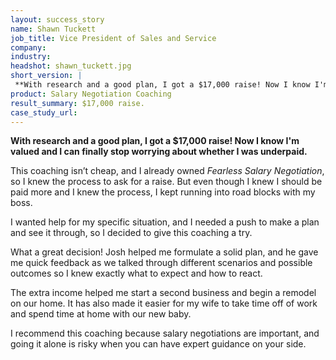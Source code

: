 ```yaml
---
layout: success_story
name: Shawn Tuckett
job_title: Vice President of Sales and Service
company: 
industry: 
headshot: shawn_tuckett.jpg
short_version: |
 **With research and a good plan, I got a $17,000 raise! Now I know I'm valued and I can finally stop worrying about whether I was underpaid.**
product: Salary Negotiation Coaching
result_summary: $17,000 raise.
case_study_url: 
---
```


**With research and a good plan, I got a $17,000 raise! Now I know I'm valued and I can finally stop worrying about whether I was underpaid.**

This coaching isn’t cheap, and I already owned _Fearless Salary Negotiation_, so I knew the process to ask for a raise. But even though I knew I should be paid more and I knew the process, I kept running into road blocks with my boss.

I wanted help for my specific situation, and I needed a push to make a plan and see it through, so I decided to give this coaching a try.

What a great decision! Josh helped me formulate a solid plan, and he gave me quick feedback as we talked through different scenarios and possible outcomes so I knew exactly what to expect and how to react.

The extra income helped me start a second business and begin a remodel on our home. It has also made it easier for my wife to take time off of work and spend time at home with our new baby.

I recommend this coaching because salary negotiations are important, and going it alone is risky when you can have expert guidance on your side.